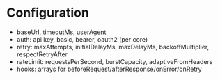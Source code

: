# Configuration

- baseUrl, timeoutMs, userAgent
- auth: api key, basic, bearer, oauth2 (per core)
- retry: maxAttempts, initialDelayMs, maxDelayMs, backoffMultiplier, respectRetryAfter
- rateLimit: requestsPerSecond, burstCapacity, adaptiveFromHeaders
- hooks: arrays for beforeRequest/afterResponse/onError/onRetry

